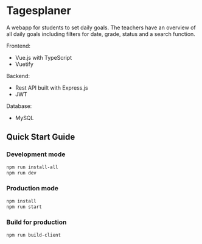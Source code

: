 # Tagesplaner

A webapp for students to set daily goals. The teachers have an overview of all daily goals including filters for date, grade, status and a search function.

Frontend:
- Vue.js with TypeScript
- Vuetify

Backend:
- Rest API built with Express.js
- JWT

Database:
- MySQL

## Quick Start Guide

### Development mode
```bash
npm run install-all
npm run dev
```

### Production mode

```bash
npm install
npm run start
```
### Build for production

```bash
npm run build-client
```

